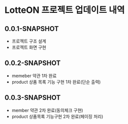 # LotteON 프로젝트 업데이트 내역

## 0.0.1-SNAPSHOT
- 프로젝트 구조 설계
- 프로젝트 화면 구현

## 0.0.2-SNAPSHOT
- memeber 약관 1차 완료
- product 상품 목록 기능 구현 1차 완료(단순 출력)

## 0.0.3-SNAPSHOT
- member 약관 2차 완료(동의체크 구현)
- product 상품목록 기능구현 2차 완료(페이징 처리)